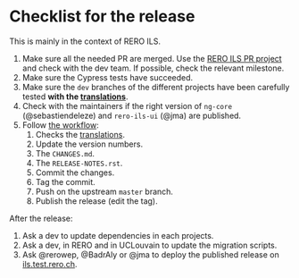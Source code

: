 # Checklist for the release

This is mainly in the context of RERO ILS.

1. Make sure all the needed PR are merged. Use the [RERO ILS PR project][1] and
   check with the dev team. If possible, check the relevant milestone.
1. Make sure the Cypress tests have succeeded.
1. Make sure the `dev` branches of the different projects have been carefully tested
   **with the [translations][3]**.
1. Check with the maintainers if the right version of `ng-core`
   (@sebastiendeleze) and `rero-ils-ui` (@jma) are published.
1. Follow [the workflow][2]:
    1. Checks the [translations][3].
    1. Update the version numbers.
    1. The `CHANGES.md`.
    1. The `RELEASE-NOTES.rst`.
    1. Commit the changes.
    1. Tag the commit.
    1. Push on the upstream `master` branch.
    1. Publish the release (edit the tag).

After the release:

1. Ask a dev to update dependencies in each projects.
1. Ask a dev, in RERO and in UCLouvain to update the migration scripts.
1. Ask @rerowep, @BadrAly or @jma to deploy the published release on
   [ils.test.rero.ch][4].


[1]: https://github.com/orgs/rero/projects/5
[2]: release-publication.md
[3]: ../translations/translations-workflow.md
[4]: https://ils.test.rero.ch
